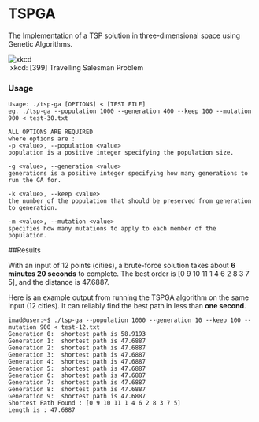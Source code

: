 # TSPGA
The Implementation of a TSP solution in three-dimensional space using Genetic Algorithms.

![xkcd](http://imgs.xkcd.com/comics/travelling_salesman_problem.png)<br>
 xkcd: [399] Travelling Salesman Problem
 
### Usage
```
Usage: ./tsp-ga [OPTIONS] < [TEST FILE]
eg. ./tsp-ga --population 1000 --generation 400 --keep 100 --mutation 900 < test-30.txt

ALL OPTIONS ARE REQUIRED
where options are :
-p <value>, --population <value>
population is a positive integer specifying the population size.

-g <value>, --generation <value>
generations is a positive integer specifying how many generations to run the GA for.

-k <value>, --keep <value>
the number of the population that should be preserved from generation to generation.

-m <value>, --mutation <value>
specifies how many mutations to apply to each member of the population.
```

##Results

With an input of 12 points (cities), a brute-force solution takes about **6 minutes 20 seconds** to complete. The best order is [0 9 10 11 1 4 6 2 8 3 7 5], and the distance is 47.6887.

Here is an example output from running the TSPGA algorithm on the same input (12 cities). It can reliably find the best path in less than **one second**.

```
imad@user:~$ ./tsp-ga --population 1000 --generation 10 --keep 100 --mutation 900 < test-12.txt
Generation 0:  shortest path is 58.9193
Generation 1:  shortest path is 47.6887
Generation 2:  shortest path is 47.6887
Generation 3:  shortest path is 47.6887
Generation 4:  shortest path is 47.6887
Generation 5:  shortest path is 47.6887
Generation 6:  shortest path is 47.6887
Generation 7:  shortest path is 47.6887
Generation 8:  shortest path is 47.6887
Generation 9:  shortest path is 47.6887
Shortest Path Found : [0 9 10 11 1 4 6 2 8 3 7 5]
Length is : 47.6887
```




